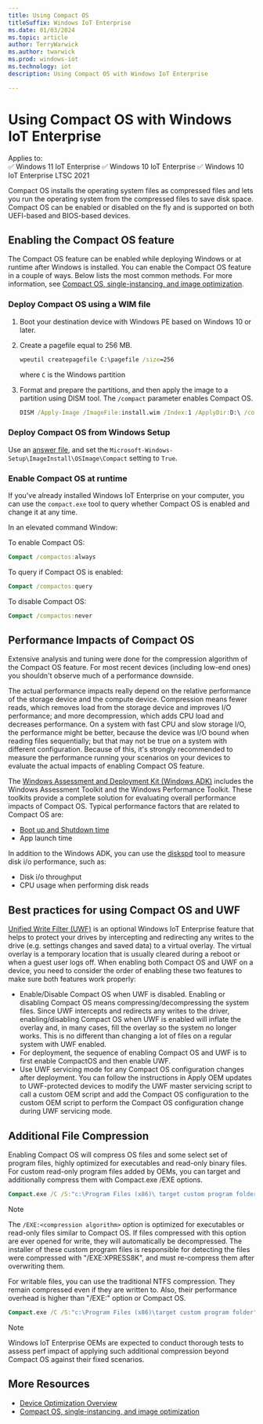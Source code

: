 ```yaml
---
title: Using Compact OS
titleSuffix: Windows IoT Enterprise
ms.date: 01/03/2024
ms.topic: article
author: TerryWarwick
ms.author: twarwick
ms.prod: windows-iot
ms.technology: iot
description: Using Compact OS with Windows IoT Enterprise

---
```


# Using Compact OS with Windows IoT Enterprise

Applies to:  
✅ Windows 11 IoT Enterprise
✅ Windows 10 IoT Enterprise
✅ Windows 10 IoT Enterprise LTSC 2021

 Compact OS installs the operating system files as compressed files and lets you run the operating system from the compressed files to save disk space.  Compact OS can be enabled or disabled on the fly and is supported on both UEFI-based and BIOS-based devices.

## Enabling the Compact OS feature

The Compact OS feature can be enabled while deploying Windows or at runtime after Windows is installed. You can enable the Compact OS feature in a couple of ways. Below lists the most common methods. For more information, see [Compact OS, single-instancing, and image optimization](/windows-hardware/manufacture/desktop/compact-os).

### Deploy Compact OS using a WIM file

1. Boot your destination device with Windows PE based on Windows 10 or later.
1. Create a pagefile equal to 256 MB.

    ```cmd
    wpeutil createpagefile C:\pagefile /size=256
    ```

    where `C` is the Windows partition

1. Format and prepare the partitions, and then apply the image to a partition using DISM tool. The `/compact`     parameter enables Compact OS.

    ```cmd
    DISM /Apply-Image /ImageFile:install.wim /Index:1 /ApplyDir:D:\ /compact
    ```

### Deploy Compact OS from Windows Setup

Use an [answer file](/windows-hardware/customize/desktop/unattend/), and set the `Microsoft-Windows-Setup\ImageInstall\OSImage\Compact` setting to `True`.

### Enable Compact OS at runtime

If you've already installed Windows IoT Enterprise on your computer, you can use the `compact.exe` tool to query whether Compact OS is enabled and change it at any time.

In an elevated command Window:

To enable Compact OS:

```cmd
Compact /compactos:always
```

To query if Compact OS is enabled:

```cmd
Compact /compactos:query
```

To disable Compact OS:

```cmd
Compact /compactos:never
```

## Performance Impacts of Compact OS

Extensive analysis and tuning were done for the compression algorithm of the Compact OS feature.  For most recent devices (including low-end ones) you shouldn't observe much of a performance downside.

The actual performance impacts really depend on the relative performance of the storage device and the compute device.  Compression means fewer reads, which removes load from the storage device and improves I/O performance; and more decompression, which adds CPU load and decreases performance.  On a system with fast CPU and slow storage I/O, the performance might be better, because the device was I/O bound when reading files sequentially; but that may not be true on a system with different configuration. Because of this, it's strongly recommended to measure the performance running your scenarios on your devices to evaluate the actual impacts of enabling Compact OS feature.

The [Windows Assessment and Deployment Kit (Windows ADK)](/windows-hardware/get-started/adk-install) includes the Windows Assessment Toolkit and the Windows Performance Toolkit. These toolkits provide a complete solution for evaluating overall performance impacts of Compact OS. Typical performance factors that are related to Compact OS are:

- [Boot up and Shutdown time](/windows-hardware/test/assessments/onoff-transition-performance)
- App launch time

In addition to the Windows ADK, you can use the [diskspd](https://gallery.technet.microsoft.com/DiskSpd-A-Robust-Storage-6ef84e62) tool to measure disk i/o performance, such as:

- Disk i/o throughput
- CPU usage when performing disk reads

## Best practices for using Compact OS and UWF

[Unified Write Filter (UWF)](../Customize/Unified-Write-Filter.md) is an optional Windows IoT Enterprise feature that helps to protect your drives by intercepting and redirecting any writes to the drive (e.g. settings changes and saved data) to a virtual overlay. The virtual overlay is a temporary location that is usually cleared during a reboot or when a guest user logs off. When enabling both Compact OS and UWF on a device, you need to consider the order of enabling these two features to make sure both features work properly:

- Enable/Disable Compact OS when UWF is disabled. Enabling or disabling Compact OS means compressing/decompressing the system files.  Since UWF intercepts and redirects any writes to the driver, enabling/disabling Compact OS when UWF is enabled will inflate the overlay and, in many cases, fill the overlay so the system no longer works.  This is no different than changing a lot of files on a regular system with UWF enabled.
- For deployment, the sequence of enabling Compact OS and UWF is to first enable CompactOS and then enable UWF.
- Use UWF servicing mode for any Compact OS configuration changes after deployment. You can follow the instructions in Apply OEM updates to UWF-protected devices to modify the UWF master servicing script to call a custom OEM script and add the Compact OS configuration to the custom OEM script to perform the Compact OS configuration change during UWF servicing mode.

## Additional File Compression

Enabling Compact OS will compress OS files and some select set of program files, highly optimized for executables and read-only binary files.  For custom read-only program files added by OEMs, you can target and additionally compress them with Compact.exe /EXE options.  

```cmd
Compact.exe /C /S:"c:\Program Files (x86)\ target custom program folder" /EXE:XPRESS8K *.dll  
```

>[!NOTE]
>The `/EXE:<compression algorithm>` option is optimized for executables or read-only files similar to Compact OS.  If files compressed with this option are ever opened for write, they will automatically be decompressed.  The installer of these custom program files is responsible for detecting the files were compressed with "/EXE:XPRESS8K", and must re-compress them after overwriting them.

For writable files, you can use the traditional NTFS compression.  They remain compressed even if they are written to. Also, their performance overhead is higher than "/EXE:" option or Compact OS.

```cmd
Compact.exe /C /S:"c:\Program Files (x86)\target custom program folder" *writable*files*pattern*
```

>[!note]
>Windows IoT Enterprise OEMs are expected to conduct thorough tests to assess perf impact of applying such additional compression beyond Compact OS against their fixed scenarios.

## More Resources

- [Device Optimization Overview](Overview.md)
- [Compact OS, single-instancing, and image optimization](/windows-hardware/manufacture/desktop/compact-os)
